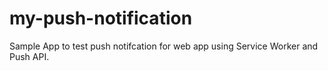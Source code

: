 # my-push-notification

Sample App to test push notifcation for web app using Service Worker and Push API.
